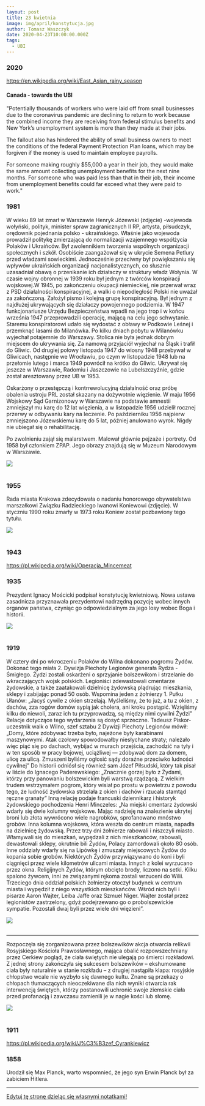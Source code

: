 ```yaml
---
layout: post
title: 23 kwietnia
image: img/april/konstytucja.jpg
author: Tomasz Waszczyk
date: 2020-04-23T10:00:00.000Z
tags:
  - UBI
---
```


### 2020

https://en.wikipedia.org/wiki/East_Asian_rainy_season

<!--
1. With an average revenue from 2019-2021 of $0.183 TH/day. Using this average, current USD/EUR rates and BTC current pricing, this represents a hair over $400k over 3 years.
-->

#### Canada - towards the UBI

"Potentially thousands of workers who were laid off from small businesses due to the coronavirus pandemic are declining to return to work because the combined income they are receiving from federal stimulus benefits and New York’s unemployment system is more than they made at their jobs.

The fallout also has hindered the ability of small business owners to meet the conditions of the federal Payment Protection Plan loans, which may be forgiven if the money is used to maintain employee payrolls.

For someone making roughly $55,000 a year in their job, they would make the same amount collecting unemployment benefits for the next nine months. For someone who was paid less than that in their job, their income from unemployment benefits could far exceed what they were paid to work."

### 1981

W wieku 89 lat zmarł w Warszawie Henryk Józewski (zdjęcie) -wojewoda wołyński, polityk, minister spraw zagranicznych II RP, artysta, piłsudczyk, orędownik pojednania polsko - ukraińskiego.
Właśnie jako wojewoda prowadził politykę zmierzającą do normalizacji wzajemnego współżycia Polaków i Ukraińców. Był zwolennikiem tworzenia wspólnych organizacji społecznych i szkół. Osobiście zaangażował się w ukrycie Semena Petlury przed władzami sowieckimi. Jednocześnie przeciwny był powiększaniu się wpływów ukraińskich organizacji nacjonalistycznych, co słusznie uzasadniał obawą o przenikanie ich działaczy w struktury władz Wołynia.
W czasie wojny obronnej w 1939 roku był jednym z twórców konspiracji wojskowej.W 1945, po zakończeniu okupacji niemieckiej, nie przerwał wraz z PSD działalności konspiracyjnej, a walki o niepodległość Polski nie uważał za zakończoną. Założył pismo i kolejną grupę konspiracyjną. Był jednym z najdłużej ukrywających się działaczy powojennego podziemia. W 1947 funkcjonariusze Urzędu Bezpieczeństwa wpadli na jego trop i w końcu września 1947 przeprowadzili operację, mającą na celu jego schwytanie. Staremu konspiratorowi udało się wydostać z obławy w Podkowie Leśnej i przemknąć lasami do Milanówka. Po kilku dniach pobytu w Milanówku wyjechał potajemnie do Warszawy. Stolica nie była jednak dobrym miejscem do ukrywania się. Za namową przyjaciół wyjechał na Śląsk i trafił do Gliwic. Od drugiej połowy listopada 1947 do wiosny 1948 przebywał w Gliwicach, następnie we Wrocławiu, po czym w listopadzie 1948 lub na przełomie lutego i marca 1949 powrócił na krótko do Gliwic. Ukrywał się jeszcze w Warszawie, Radomiu i Jaszczowie na Lubelszczyźnie, gdzie został aresztowany przez UB w 1953.

Oskarżony o przestępczą i kontrrewolucyjną działalność oraz próbę obalenia ustroju PRL został skazany na dożywotnie więzienie. W maju 1956 Wojskowy Sąd Garnizonowy w Warszawie na podstawie amnestii zmniejszył mu karę do 12 lat więzienia, a w listopadzie 1956 udzielił rocznej przerwy w odbywaniu kary na leczenie. Po październiku 1956 najpierw zmniejszono Józewskiemu karę do 5 lat, później anulowano wyrok. Nigdy nie ubiegał się o rehabilitację.

Po zwolnieniu zajął się malarstwem. Malował głównie pejzaże i portrety. Od 1958 był członkiem ZPAP. Jego obrazy znajdują się w Muzeum Narodowym w Warszawie.

<img src="./img/april/jozewski.jpg"><br><br>

### 1955

Rada miasta Krakowa zdecydowała o nadaniu honorowego obywatelstwa marszałkowi Związku Radzieckiego Iwanowi Koniewowi (zdjęcie). W styczniu 1990 roku zmarły w 1973 roku Koniew został pozbawiony tego tytułu.

<img src="./img/april/koniew.jpg"><br><br>

### 1943

https://pl.wikipedia.org/wiki/Operacja_Mincemeat

### 1935

Prezydent Ignacy Mościcki podpisał konstytucję kwietniową. Nowa ustawa zasadnicza przyznawała prezydentowi nadrzędną pozycję wobec innych organów państwa, czyniąc go odpowiedzialnym za jego losy wobec Boga i historii.

<img src="./img/april/konstytucja.jpg"><br><br>

### 1919

W cztery dni po wkroczeniu Polaków do Wilna dokonano pogromu Żydów. Dokonać tego miała 2. Dywizja Piechoty Legionów generała Rydza - Śmigłego.
Żydzi zostali oskarżeni o sprzyjanie bolszewikom i strzelanie do wkraczających wojsk polskich. Legioniści zdewastowali cmentarze żydowskie, a także zaatakowali dzielnicę żydowską plądrując mieszkania, sklepy i zabijając ponad 50 osób.
Wspomina jeden z żołnierzy 1. Pułku Ułanów:
„Jacyś cywile z okien strzelają. Myśleliśmy, że to już, a tu z okien, z dachów, zza rogów domów sypią jak cholera, ani kroku postąpić. Wzięliśmy kilku do niewoli, zaraz ich tu przyprowadzą, są między nimi cywilni Żydzi”
Relacje dotyczące tego wydarzenia są dosyć sprzeczne. Tadeusz Piskor- uczestnik walk o Wilno, szef sztabu 2 Dywizji Piechoty Legionów mówił:
„Domy, które zdobywać trzeba było, najeżone były karabinami maszynowymi. Atak czołowy spowodowałby niesłychane straty; należało więc piąć się po dachach, wybijać w murach przejścia, zachodzić na tyły i w ten sposób w pracy bojowej, uciążliwej — zdobywać dom za domem, ulicę za ulicą. Zmuszeni byliśmy ogłosić sądy doraźne przeciwko ludności cywilnej”
Do historii odniósł się również sam Józef Piłsudski, który tak pisał w liście do Ignacego Paderewskiego:
„Znacznie gorzej było z Żydami, którzy przy panowaniu bolszewickim byli warstwą rządzącą. Z wielkim trudem wstrzymałem pogrom, który wisiał po prostu w powietrzu z powodu tego, że ludność żydowska strzelała z okien i dachów i rzucała stamtąd ręczne granaty”
Inną relację podaje francuski dziennikarz i historyk żydowskiego pochodzenia Henri Minczeles:
„Na miejski cmentarz żydowski wdarły się dwie kolumny wojskowe. Mając nadzieję na znalezienie ukrytej broni lub złota wywrócono wiele nagrobków, sprofanowano mnóstwo grobów. Inna kolumna wojskowa, która weszła do centrum miasta, napadła na dzielnicę żydowską. Przez trzy dni żołnierze rabowali i niszczyli miasto. Włamywali się do mieszkań, wypędzali z nich mieszkańców, rabowali, dewastowali sklepy, okrutnie bili Żydów, Polacy zamordowali około 80 osób. Inne oddziały wdarły się na Lipówkę i zmuszały miejscowych Żydów do kopania sobie grobów. Niektórych Żydów przywiązywano do koni i byli ciągnięci przez wiele kilometrów ulicami miasta. Innych z kolei wyrzucano przez okna. Religijnych Żydów, którym obcięto brody, liczono na setki. Kilku spalono żywcem, inni ze związanymi rękoma zostali wrzuceni do Wilii. Trzeciego dnia oddział polskich żołnierzy otoczył budynek w centrum miasta i wypędził z niego wszystkich mieszkańców. Wśród nich byli i pisarze Aaron Wajter, Leiba Jaffe oraz Szmuel Niger. Wajter został przez legionistów zastrzelony, gdyż podejrzewano go o probolszewickie sympatie. Pozostali dwaj byli przez wiele dni więzieni”.

<img src="./img/april/rydz.jpg"><br><br>

---

Rozpoczęła się zorganizowana przez bolszewików akcja otwarcia relikwii Rosyjskiego Kościoła Prawosławnego, mająca obalić rozpowszechniany przez Cerkiew pogląd, że ciała świętych nie ulegają po śmierci rozkładowi.
Z jednej strony zakończyła się sukcesem bolszewików – ekshumowane ciała były naturalnie w stanie rozkładu – z drugiej nastąpiła klapa: rosyjskie chłopstwo wcale nie wyzbyło się dawnego kultu. Znane są przekazy o chłopach tłumaczących nieoczekiwane dla nich wyniki otwarcia rak interwencją świętych, którzy postanowili uchronić swoje ziemskie ciała przed profanacją i zawczasu zamienili je w nagie kości lub słomę.

<img src="./img/april/relikwie.jpg"><br><br>

### 1911

https://pl.wikipedia.org/wiki/J%C3%B3zef_Cyrankiewicz

### 1858

Urodził się Max Planck, warto wspomnieć, że jego syn Erwin Planck był za zabiciem Hitlera.

---

<a href="https://github.com/TomaszWaszczyk/historia.waszczyk.com/edit/master/src/content/april-23.md" target="_blank">Edytuj tę stronę dzieląc się własnymi notatkami!</a>
